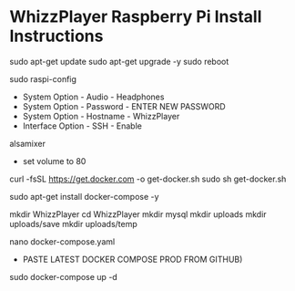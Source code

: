 # WhizzPlayer Raspberry Pi Install Instructions

sudo apt-get update
sudo apt-get upgrade -y
sudo reboot

sudo raspi-config
- System Option - Audio - Headphones
- System Option - Password - ENTER NEW PASSWORD
- System Option - Hostname - WhizzPlayer
- Interface Option - SSH - Enable

alsamixer
- set volume to 80

curl -fsSL https://get.docker.com -o get-docker.sh
sudo sh get-docker.sh

sudo apt-get install docker-compose -y

mkdir WhizzPlayer
cd WhizzPlayer
mkdir mysql
mkdir uploads
mkdir uploads/save
mkdir uploads/temp

nano docker-compose.yaml
- PASTE LATEST DOCKER COMPOSE PROD FROM GITHUB)

sudo docker-compose up -d